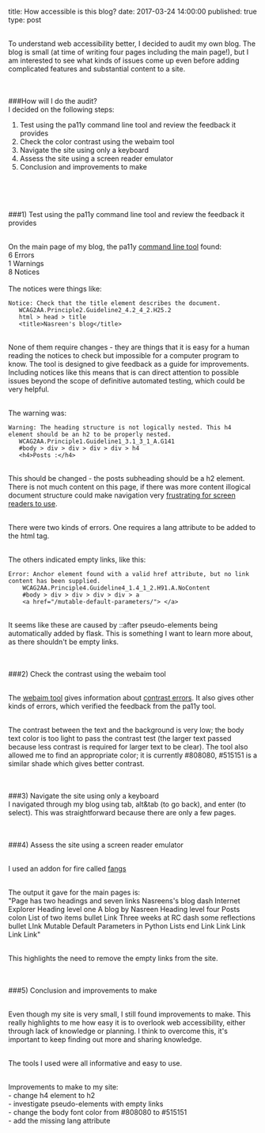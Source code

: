 title: How accessible is this blog?
date: 2017-03-24 14:00:00
published: true
type: post


<br>To understand web accessibility better, I decided to audit my own blog.  The blog is small (at time of writing four pages including the main page!),
but I am interested to see what kinds of issues come up even before adding complicated features and substantial content to a site.
<br>
<br>
<br>

###How will I do the audit?
<br>I decided on the following steps:
<br>

1) Test using the pa11y command line tool and review the feedback it provides<br>
2) Check the color contrast using the webaim tool<br>
3) Navigate the site using only a keyboard<br>
4) Assess the site using a screen reader emulator<br>
5) Conclusion and improvements to make<br>
<br>
<br>
<br>


###1) Test using the pa11y command line tool and review the feedback it provides

<br>On the main page of my blog, the pa11y [command line tool](https://github.com/pa11y/pa11y) found:<br>
6 Errors<br>
1 Warnings<br>
8 Notices<br>
<br>
The notices were things like:

`Notice: Check that the title element describes the document.`<br>
`   WCAG2AA.Principle2.Guideline2_4.2_4_2.H25.2`<br>
`   html > head > title`<br>
`   <title>Nasreen's blog</title>`<br>

<br>None of them require changes - they are things that it is easy for a human reading the notices to check
but impossible for a computer program to know.  The tool is designed to give feedback as a guide for improvements.
Including notices like this means that is can direct attention to possible issues beyond
the scope of definitive automated testing, which could be very helpful.

<br>The warning was:<br>

`Warning: The heading structure is not logically nested. This h4 element should be an h2 to be properly nested.`<br>
`   WCAG2AA.Principle1.Guideline1_3.1_3_1_A.G141`<br>
`   #body > div > div > div > div > h4`<br>
`   <h4>Posts :</h4>`<br>


<br>This should be changed - the posts subheading should be a h2 element.  There is not much content on this page, if there was more content illogical document structure could make navigation very [frustrating for screen readers to use](http://academics.georgiasouthern.edu/col/web-accessibility/accessibility-document-structure/).

<br>There were two kinds of errors.  One requires a lang attribute to be added to the html tag.

<br>The others indicated empty links, like this:

`Error: Anchor element found with a valid href attribute, but no link content has been supplied.`<br>
`    WCAG2AA.Principle4.Guideline4_1.4_1_2.H91.A.NoContent`<br>
`    #body > div > div > div > div > a`<br>
`    <a href="/mutable-default-parameters/"> </a>`<br>


<br>It seems like these are caused by ::after pseudo-elements being automatically added by flask.  This is something I want to learn more about, as there shouldn't be empty links.
<br>
<br>
<br>

###2) Check the contrast using the webaim tool

<br>The [webaim tool](http://wave.webaim.org/) gives information about [contrast errors](http://webaim.org/resources/contrastchecker/).  It also gives other kinds of errors, which verified the feedback from the pa11y tool.

<br>The contrast between the text and the background is very low; the body text color is too light to pass the contrast test (the larger text passed because less contrast is required for larger text to be clear).  The tool also allowed me to find an appropriate color; it is currently #808080, #515151 is a similar shade which gives better contrast.
<br>
<br>
<br>

###3) Navigate the site using only a keyboard
<br>I navigated through my blog using tab, alt&tab (to go back), and enter (to select).  This was straightforward because there are only a few pages.
<br>
<br>
<br>

###4) Assess the site using a screen reader emulator

<br>I used an addon for fire called [fangs](https://addons.mozilla.org/en-US/firefox/addon/fangs-screen-reader-emulator/contribute/roadblock/?src=search&version=1.0.8.1-signed.1-signed)

<br>The output it gave for the main pages is:
<br>"Page has two headings and seven links Nasreens's blog dash Internet Explorer Heading level one A blog by Nasreen Heading level four Posts colon List of two items bullet Link Three weeks at RC dash some reflections bullet LInk Mutable Default Parameters in Python Lists end Link Link Link Link Link"

<br>This highlights the need to remove the empty links from the site.
<br>
<br>
<br>

###5) Conclusion and improvements to make

<br>Even though my site is very small, I still found improvements to make.  This really highlights to me how easy it is to overlook web accessibility, either through lack of knowledge or planning.  I think to overcome this, it's important to keep finding out more and sharing knowledge.

<br>The tools I used were all informative and easy to use.

<br>Improvements to make to my site:
<br>- change h4 element to h2
<br>- investigate pseudo-elements with empty links
<br>- change the body font color from #808080 to #515151
<br>- add the missing lang attribute

<br>
<br>

